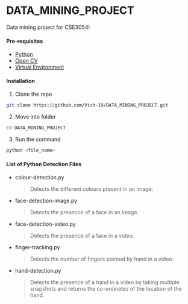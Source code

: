 # DATA_MINING_PROJECT
Data mining project for CSE3054!

#### Pre-requisites
- [Python](https://www.python.org/)
- [Open CV](https://opencv.org/)
- [Virtual Environment](https://docs.python.org/3/library/venv.html)

#### Installation

1. Clone the repo
```sh
git clone https://github.com/Vish-19/DATA_MINING_PROJECT.git
```
2. Move into folder
```sh
cd DATA_MINING_PROJECT
```
3. Run the command
```sh
python <file_name>
```
#### List of Python Detection Files

- colour-detection.py

  > Detects the different colours present in an image.

- face-detection-image.py

  > Detects the presence of a face in an image.
- face-detection-video.py

  > Detects the presence of a face in a video.
- finger-tracking.py

  > Detects the number of fingers pointed by hand in a video.
- hand-detection.py

  > Detects the presence of a hand in a video by taking multiple snapshots and returns the co-ordinates of the location of the hand.
